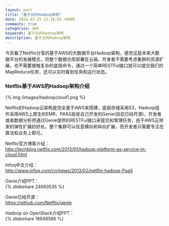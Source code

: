 ```yaml
---
layout: post
title: "基于云的Hadoop架构"
date: 2014-07-25 12:18:55 +0800
comments: true
categories: AWS
keywords: 基于云的Hadoop架构
description: 基于云的Hadoop架构
---
```

今天看了Netflix分享的基于AWS的大数据平台Hadoop架构，感觉这是未来大数据平台的发展模式，将整个数据仓库部署在云端，开发者不需要考虑集群的资源扩展，也不需要接触复杂的底层命令，通过一个简单RESTFul接口就可以提交我们的MapReduce任务，还可以实时看到任务和运行状态。
<!--more-->
### Netflix基于AWS的Hadoop架构介绍 ###
{% img /images/hadoopcloud1.png %}  

Netflix的Hadoop云架构是完全基于AWS来搭建，底层存储采用S3，Hadoop组件采用AWS上原生的EMR，PAAS层是自己开发的Genie(目前已经开源)，开发者或者数据分析师通过Genie提供的RESTFul接口来提交和管理任务，由于AWS云带来的弹性扩展的好处，整个集群可以任意横向和纵向扩展，而开发者只需要专注在算法和业务上即可。

Netflix官方博客介绍：  
http://techblog.netflix.com/2013/01/hadoop-platform-as-service-in-cloud.html  

Infoq中文介绍：  
http://www.infoq.com/cn/news/2013/02/netflix-hadoop-PaaS  

Genie介绍PPT：  
{% slideshare 24063535 %}  

Genie已经开源：  
https://github.com/Netflix/genie  

Hadoop on OpenStack介绍PPT：   
{% slideshare 18948566 %}  


